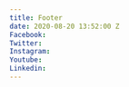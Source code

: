 ```yaml
---
title: Footer
date: 2020-08-20 13:52:00 Z
Facebook: 
Twitter: 
Instagram: 
Youtube: 
Linkedin: 
---
```


